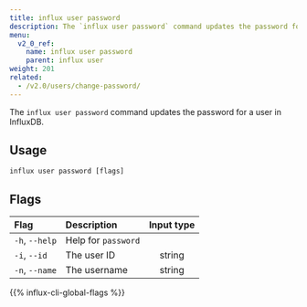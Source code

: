 ```yaml
---
title: influx user password
description: The `influx user password` command updates the password for a user in InfluxDB.
menu:
  v2_0_ref:
    name: influx user password
    parent: influx user
weight: 201
related:
  - /v2.0/users/change-password/
---
```


The `influx user password` command updates the password for a user in InfluxDB.

## Usage
```
influx user password [flags]
```

## Flags
| Flag           | Description         | Input type  |
|:----           |:-----------         |:----------: |
| `-h`, `--help` | Help for `password` |             |
| `-i`, `--id`   | The user ID         | string      |
| `-n`, `--name` | The username        | string      |

{{% influx-cli-global-flags %}}
